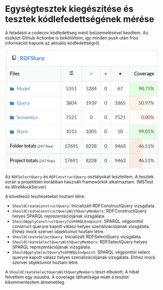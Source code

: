 # Egységtesztek kiegészítése és tesztek kódlefedettségének mérése

A feladatot a codecov kódfedettseg mérő beüzemelésével kezdtem.
Az eszközt Github Actionbe is bekötöttem, így minden push után 
friss információt kapunk az aktuális kódfedettségről.

![Kódfedettség a feladat végrehajtása előtt](pics/coverage_1.png)

Az `RDFSelectQuery` és `RDFConstructQuery` osztályokat teszteltem.
A tesztek során a projektben korábban használt framewörköt alkalmaztam. (MSTest és WireMockServer)

A következő teszteseteket hoztam létre:
- `ShouldCreateConstructQuery`: Inicializált RDFConstructQuery vizsgálata.
- `ShouldCreateConstructQueryWithQueryMembers`: RDFConstructQuery helyes SPARQL reprezentációjának vizsgálata.
- `ShouldApplyConstructQueryToSPARQLEndpoint`: SPARQL végponttól construct queryre kapott válasz helyes szerializációjának vizsgálata. Ehhez mock szerver objektumot hoztam létre.
- `ShouldCreateSelectQuery`: Inicializált RDFSelectQuery vizsgálata.
- `ShouldCreateSelectQueryWithQueryMembers`: RDFSelectQuery helyes SPARQL reprezentációjának vizsgálata.
- `ShouldApplySelectQueryToSPARQLEndpoint`: SPARQL végponttól select queryre kapott válasz helyes szerializációjának vizsgálata. Ehhez mock szerver objektumot hoztam létre.

A `ShouldCreateSelectQueryWithQueryMembers` teszt elbukott. A hibát felvettem egy issueba.
A coverage láthatósága miatt a tesztet kikommenteztem átmenetileg.
